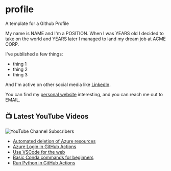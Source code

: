 # profile
A template for a Github Profile

My name is NAME and I'm a POSITION. When I was YEARS old I decided to take on the world and YEARS later I managed to land my dream job at ACME CORP.

I've published a few things:

* thing 1
* thing 2
* thing 3

And I'm active on other social media like [LinkedIn](https://www.linkedin.com/in/NICKNAME).

You can find my [personal website](https://example.com) interesting, and you can reach me out to EMAIL.


## 📺 Latest YouTube Videos

![YouTube Channel Subscribers](https://img.shields.io/youtube/channel/subscribers/UCt56bfntHoZFI60G5NIiTww?label=YouTube%20Subscribers&style=social)

<!-- YOUTUBE-VIDEOS-LIST:START -->
- [Automated deletion of Azure resources](https://www.youtube.com/watch?v=Nd4cwxROq30)
- [Azure Login in GitHub Actions](https://www.youtube.com/watch?v=Z06OyG4i18w)
- [Use VSCode for the web](https://www.youtube.com/watch?v=_9gXA8Ign8o)
- [Basic Conda commands for beginners](https://www.youtube.com/watch?v=O4YBRfriAZk)
- [Run Python in GitHub Actions](https://www.youtube.com/watch?v=o2o_xF6NhD0)
<!-- YOUTUBE-VIDEOS-LIST:END -->
